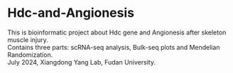 # Hdc-and-Angionesis

This is bioinformatic project about Hdc gene and Angionesis after skeleton muscle injury.\
Contains three parts: scRNA-seq analysis, Bulk-seq plots and Mendelian Randomization.\
July 2024, Xiangdong Yang Lab, Fudan University.
